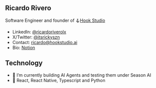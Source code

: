 ## Ricardo Rivero

Software Engineer and founder of 🪝[Hook Studio](https://hookstudio.ai)

- LinkedIn: [@ricardoriverolx](https://www.linkedin.com/in/ricardoriverolx/)
- X/Twitter: [@itsrickyszn](https://x.com/itsrickyszn)
- Contact: [ricardo@hookstudio.ai](mailto:ricardo@hookstudio.ai)
- Bio: [Notion](https://ricardo-season.notion.site/Ricardo-Rivero-73223c155f5043caa52db0fc4d8f467e?pvs=4)

## Technology
- 🔭 I’m currently building AI Agents and testing them under Season AI
- 🧰 React, React Native, Typescript and Python
